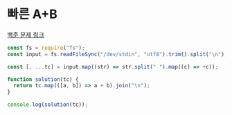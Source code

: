 # 빠른 A+B

[백준 문제 링크](https://www.acmicpc.net/problem/15552)

```javascript
const fs = require("fs");
const input = fs.readFileSync("/dev/stdin", "utf8").trim().split("\n");

const [, ...tc] = input.map((str) => str.split(" ").map((c) => +c));

function solution(tc) {
  return tc.map(([a, b]) => a + b).join("\n");
}

console.log(solution(tc));
```
